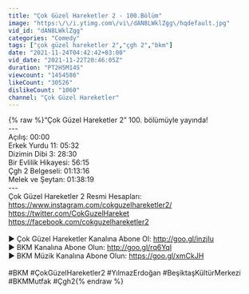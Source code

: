 ```yaml
---
title: "Çok Güzel Hareketler 2 - 100.Bölüm"
image: "https:\/\/i.ytimg.com\/vi\/dAN8LWklZgg\/hqdefault.jpg"
vid_id: "dAN8LWklZgg"
categories: "Comedy"
tags: ["çok güzel hareketler 2","çgh 2","bkm"]
date: "2021-11-24T04:42:42+03:00"
vid_date: "2021-11-22T20:46:05Z"
duration: "PT2H5M14S"
viewcount: "1454586"
likeCount: "30526"
dislikeCount: "1060"
channel: "Çok Güzel Hareketler"
---
```

{% raw %}“Çok Güzel Hareketler 2” 100. bölümüyle yayında!<br />---<br />Açılış: 00:00<br />Erkek Yurdu 11: 05:32<br />Dizimin Dibi 3: 28:30<br />Bir Evlilik Hikayesi: 56:15<br />Çgh 2 Belgeseli: 01:13:16<br />Melek ve Şeytan: 01:38:19<br />---<br />Çok Güzel Hareketler 2 Resmi Hesapları:<br /><a rel="nofollow" target="blank" href="https://www.instagram.com/cokguzelhareketler2/">https://www.instagram.com/cokguzelhareketler2/</a><br /><a rel="nofollow" target="blank" href="https://twitter.com/CokGuzelHareket">https://twitter.com/CokGuzelHareket</a><br /><a rel="nofollow" target="blank" href="https://facebook.com/cokguzelhareketler2">https://facebook.com/cokguzelhareketler2</a><br /><br />► Çok Güzel Hareketler Kanalına Abone Ol: <a rel="nofollow" target="blank" href="http://goo.gl/inzjIu">http://goo.gl/inzjIu</a><br />► BKM Kanalına Abone Olun: <a rel="nofollow" target="blank" href="http://goo.gl/rq6Yql">http://goo.gl/rq6Yql</a><br />► BKM Müzik Kanalına Abone Olun: <a rel="nofollow" target="blank" href="https://goo.gl/xmCkJH">https://goo.gl/xmCkJH</a><br /><br />#BKM #ÇokGüzelHareketler2 #YılmazErdoğan #BeşiktaşKültürMerkezi #BKMMutfak #Çgh2{% endraw %}
